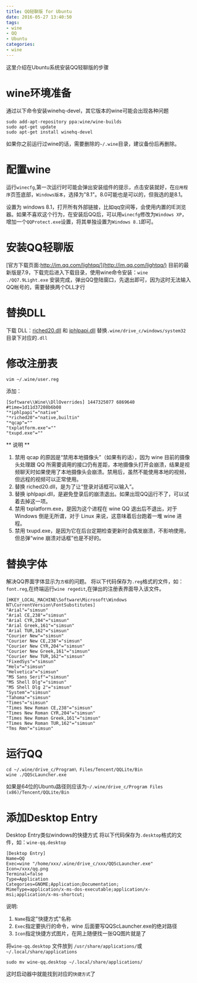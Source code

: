 ```yaml
---
title: QQ轻聊版 for Ubuntu
date: 2016-05-27 13:40:50
tags: 
- wine
- QQ
- Ubuntu
categories:
- wine
---
```

这里介绍在Ubuntu系统安装QQ轻聊版的步骤
# wine环境准备
通过以下命令安装winehq-devel，其它版本的wine可能会出现各种问题
``` shell
sudo add-apt-repository ppa:wine/wine-builds
sudo apt-get update
sudo apt-get install winehq-devel
```
如果你之前运行过wine的话，需要删除的`~/.wine`目录，建议备份后再删除。
<!-- more -->
# 配置wine
运行`winecfg`,第一次运行时可能会弹出安装组件的提示，点击安装就好，在`应用程序`页签底部，`Windows版本`，选择为"8.1"。8.0可能也是可以的，但我选的是8.1。

设置为 windows 8.1，打开所有外部链接，比如qq空间等，会使用内置的IE浏览器。如果不喜欢这个行为，在安装后QQ后，可以用`winecfg`修改为`Windows XP`，增加一个`QQProtect.exe`设置，将其单独设置为`Windows 8.1`即可。

# 安装QQ轻聊版
[官方下载页面:http://im.qq.com/lightqq/](http://im.qq.com/lightqq/)
目前的最新版是7.9，下载完后进入下载目录，使用wine命令安装：`wine ./QQ7.9Light.exe`
安装完成，弹出QQ登陆窗口，先退出即可，因为这时无法输入QQ帐号的，需要替换两个DLL才行

# 替换DLL
下载 DLL：[riched20.dll](/download/riched20.dll "点击下载") 和 [iphlpapi.dll](/download/iphlpapi.dll "点击下载")
替换`.wine/drive_c/windows/system32`目录下对应的`.dll`

# 修改注册表
``` shell
vim ~/.wine/user.reg
```
添加：
``` shell
[Software\\Wine\\DllOverrides] 1447325077 6869640
#time=1d11d37208b6b08
"*iphlpapi"="native"
"*riched20"="native,builtin"
"*qcap"=""
"txplatform.exe"=""
"txupd.exe"=""
```
** 说明 **
1. 禁用 qcap 的原因是“禁用本地摄像头”（如果有的话），因为 wine 目前的摄像头处理跟 QQ 所需要调用的接口仍有差距，本地摄像头打开会崩溃，结果是视频聊天时如果使用了本地摄像头会崩溃。禁用后，虽然不能使用本地的视频，但远程的视频可以正常使用。
1. 替换 riched20.dll，是为了让“登录对话框可以输入”。
1. 替换 iphlpapi.dll，是避免登录后的崩溃退出。如果出现QQ运行不了，可以试着去掉这一项。
1. 禁用 txplatform.exe，是因为这个进程在 wine QQ 退出后不退出，对于 Windows 倒是无所谓，对于 Linux 来说，这意味着后台跑着一堆 wine 进程。
1. 禁用 txupd.exe，是因为它在后台定期检查更新时会偶发崩溃，不影响使用，但总弹“wine 崩溃对话框”也是不好的。

# 替换字体
解决QQ界面字体显示为`方框`的问题。
将以下代码保存为`.reg`格式的文件，如：`font.reg`,在终端运行`wine regedit`,在弹出的注册表界面导入该文件。
``` regedit
[HKEY_LOCAL_MACHINE\Software\Microsoft\Windows NT\CurrentVersion\FontSubstitutes]
"Arial"="simsun"
"Arial CE,238"="simsun"
"Arial CYR,204"="simsun"
"Arial Greek,161"="simsun"
"Arial TUR,162"="simsun"
"Courier New"="simsun"
"Courier New CE,238"="simsun"
"Courier New CYR,204"="simsun"
"Courier New Greek,161"="simsun"
"Courier New TUR,162"="simsun"
"FixedSys"="simsun"
"Helv"="simsun"
"Helvetica"="simsun"
"MS Sans Serif"="simsun"
"MS Shell Dlg"="simsun"
"MS Shell Dlg 2"="simsun"
"System"="simsun"
"Tahoma"="simsun"
"Times"="simsun"
"Times New Roman CE,238"="simsun"
"Times New Roman CYR,204"="simsun"
"Times New Roman Greek,161"="simsun"
"Times New Roman TUR,162"="simsun"
"Tms Rmn"="simsun"
```

# 运行QQ
``` shell
cd ~/.wine/drive_c/Program\ Files/Tencent/QQLite/Bin
wine ./QQScLauncher.exe
```
如果是64位的Ubuntu路径则应该为`~/.wine/drive_c/Program Files (x86)/Tencent/QQLite/Bin`

# 添加Desktop Entry
Desktop Entry类似windows的快捷方式
将以下代码保存为`.desktop`格式的文件，如：`wine-qq.desktop`
``` shell
[Desktop Entry]
Name=QQ
Exec=wine "/home/xxx/.wine/drive_c/xxx/QQScLauncher.exe"
Icon=/xxx/qq.png
Terminal=false
Type=Application
Categories=GNOME;Application;Documentation;
MimeType=application/x-ms-dos-executable;application/x-msi;application/x-ms-shortcut;
```
说明:
1. `Name`指定"快捷方式"名称
1. `Exec`指定要执行的命令，wine 后面要写QQScLauncher.exe的绝对路径
1. `Icon`指定快捷方式图片，在网上随便找一张QQ图片就是了 

将`wine-qq.desktop` 文件放到 `/usr/share/applications/`或`~/.local/share/applications`
``` shell
sudo mv wine-qq.desktop ~/.local/share/applications/
```
这时启动器中就能找到对应的`快捷方式`了
